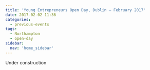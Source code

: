 ```yaml
---
title: 'Young Entrepreneurs Open Day, Dublin – February 2017'
date: 2017-02-02 11:36
categories:
  - previous-events
tags:
  - Northampton
  - open-day
sidebar:
  nav: 'home_sidebar'
---
```


Under construction

